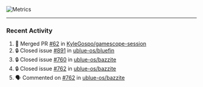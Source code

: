 ![Metrics](https://metrics.lecoq.io/KyleGospo?template=classic&base=header%2C%20activity%2C%20community%2C%20repositories%2C%20metadata&base.indepth=false&base.hireable=false&base.skip=false&config.timezone=America%2FLos_Angeles)

---
### Recent Activity
<!--START_SECTION:activity-->
1. 🎉 Merged PR [#62](https://github.com/KyleGospo/gamescope-session/pull/62) in [KyleGospo/gamescope-session](https://github.com/KyleGospo/gamescope-session)
2. 🔒 Closed issue [#891](https://github.com/ublue-os/bluefin/issues/891) in [ublue-os/bluefin](https://github.com/ublue-os/bluefin)
3. 🔒 Closed issue [#760](https://github.com/ublue-os/bazzite/issues/760) in [ublue-os/bazzite](https://github.com/ublue-os/bazzite)
4. 🔒 Closed issue [#762](https://github.com/ublue-os/bazzite/issues/762) in [ublue-os/bazzite](https://github.com/ublue-os/bazzite)
5. 🗣 Commented on [#762](https://github.com/ublue-os/bazzite/issues/762#issuecomment-1937992796) in [ublue-os/bazzite](https://github.com/ublue-os/bazzite)
<!--END_SECTION:activity-->
